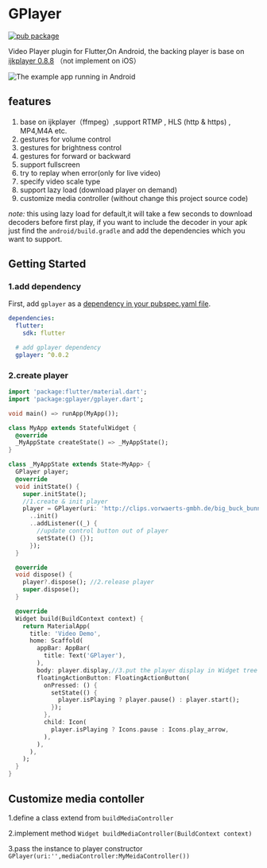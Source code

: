 # GPlayer

[![pub package](https://img.shields.io/pub/v/gplayer.svg)](https://pub.dartlang.org/packages/gplayer)

Video Player plugin for Flutter,On Android, the backing player is base on [ijkplayer 0.8.8](https://github.com/Bilibili/ijkplayer) （not implement on iOS）

![The example app running in Android](https://raw.githubusercontent.com/tcking/GPlayer/master/screencap/s1.gif)


## features
1. base on ijkplayer（ffmpeg）,support RTMP , HLS (http & https) , MP4,M4A etc.
2. gestures for volume control
3. gestures for brightness control
4. gestures for forward or backward
5. support fullscreen
6. try to replay when error(only for live video)
7. specify video scale type
8. support lazy load (download player on demand)
9. customize media controller (without change this project source code)


*note:* this using lazy load for default,it will take a few seconds to download decoders before first play, 
if you want to include the decoder in your apk just find the `android/build.gradle` and add the dependencies
which you want to support.

## Getting Started

### 1.add dependency
First, add `gplayer` as a [dependency in your pubspec.yaml file](https://flutter.io/using-packages/).

``` yaml
dependencies:
  flutter:
    sdk: flutter

  # add gplayer dependency
  gplayer: ^0.0.2
```

### 2.create player

``` dart
import 'package:flutter/material.dart';
import 'package:gplayer/gplayer.dart';

void main() => runApp(MyApp());

class MyApp extends StatefulWidget {
  @override
  _MyAppState createState() => _MyAppState();
}

class _MyAppState extends State<MyApp> {
  GPlayer player;
  @override
  void initState() {
    super.initState();
    //1.create & init player
    player = GPlayer(uri: 'http://clips.vorwaerts-gmbh.de/big_buck_bunny.mp4')
      ..init()
      ..addListener((_) {
        //update control button out of player
        setState(() {});
      });
  }

  @override
  void dispose() {
    player?.dispose(); //2.release player
    super.dispose();
  }

  @override
  Widget build(BuildContext context) {
    return MaterialApp(
      title: 'Video Demo',
      home: Scaffold(
        appBar: AppBar(
          title: Text('GPlayer'),
        ),
        body: player.display,//3.put the player display in Widget tree
        floatingActionButton: FloatingActionButton(
          onPressed: () {
            setState(() {
              player.isPlaying ? player.pause() : player.start();
            });
          },
          child: Icon(
            player.isPlaying ? Icons.pause : Icons.play_arrow,
          ),
        ),
      ),
    );
  }
}

```
## Customize media contoller

1.define a class extend from `buildMediaController`

2.implement method `Widget buildMediaController(BuildContext context)`

3.pass the instance to player constructor `GPlayer(uri:'',mediaController:MyMeidaController())`